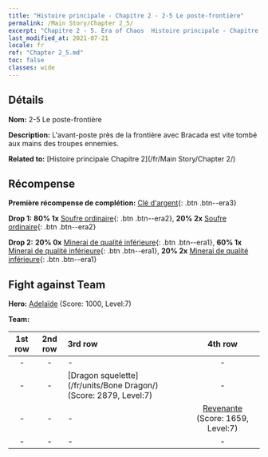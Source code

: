 ```yaml
---
title: "Histoire principale - Chapitre 2 - 2-5 Le poste-frontière"
permalink: /Main Story/Chapter 2_5/
excerpt: "Chapitre 2 - 5. Era of Chaos  Histoire principale - Chapitre 2_5. 2-5 Le poste-frontière"
last_modified_at: 2021-07-21
locale: fr
ref: "Chapter 2_5.md"
toc: false
classes: wide
---
```


## Détails

 **Nom:** 2-5 Le poste-frontière

 **Description:** L'avant-poste près de la frontière avec Bracada est vite tombé aux mains des troupes ennemies.

 **Related to:** [Histoire principale Chapitre 2](/fr/Main Story/Chapter 2/)

## Récompense

 **Première récompense de complétion:** [Clé d'argent](/ItemsFR/con_693/){: .btn .btn--era3}

 **Drop 1:** **80% 1x** [Soufre ordinaire](/ItemsFR/mat_9/){: .btn .btn--era2}, **20% 2x** [Soufre ordinaire](/ItemsFR/mat_9/){: .btn .btn--era2}

 **Drop 2:** **20% 0x** [Minerai de qualité inférieure](/ItemsFR/mat_1/){: .btn .btn--era1}, **60% 1x** [Minerai de qualité inférieure](/ItemsFR/mat_1/){: .btn .btn--era1}, **20% 2x** [Minerai de qualité inférieure](/ItemsFR/mat_1/){: .btn .btn--era1}


## Fight against Team
 **Hero:** [Adelaïde](/fr/heroes/Adelaide/) (Score: 1000, Level:7)

 **Team:**


  | 1st row | 2nd row | 3rd row | 4th row |
  |:----:|:----:|:----|:----:|
  | - | - | - | - |
  | - | - | [Dragon squelette](/fr/units/Bone Dragon/) (Score: 2879, Level:7)  | - |
  | - | - | - | [Revenante](/fr/units/Wight/) (Score: 1659, Level:7)  |
  | - | - | - | - |


